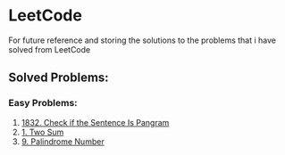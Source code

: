 # LeetCode 
For future reference and storing the solutions to the problems that i have solved from LeetCode

## Solved Problems:

### Easy Problems:
1. [1832. Check if the Sentence Is Pangram](https://leetcode.com/problems/check-if-the-sentence-is-pangram/)
2. [1. Two Sum](https://leetcode.com/problems/two-sum/)
3. [9. Palindrome Number](https://leetcode.com/problems/palindrome-number/)
